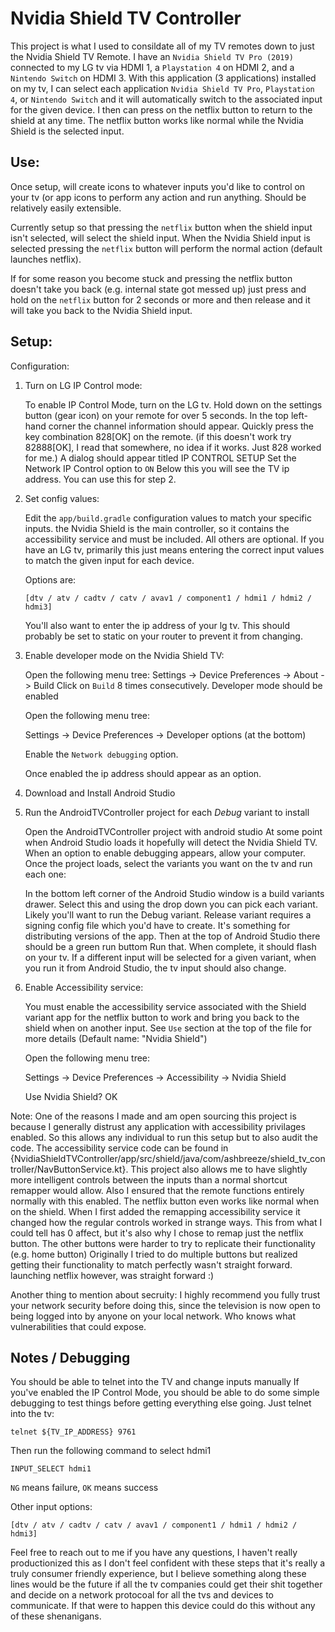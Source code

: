 # Nvidia Shield TV Controller
This project is what I used to consildate all of my TV remotes down to just the Nvidia Shield TV Remote. I have an `Nvidia Shield TV Pro (2019)` connected to my LG tv via HDMI 1, a `Playstation 4` on HDMI 2, and a `Nintendo Switch` on HDMI 3. With this application (3 applications) installed on my tv, I can select each application `Nvidia Shield TV Pro`, `Playstation 4`, or `Nintendo Switch` and it will automatically switch to the associated input for the given device. I then can press on the netflix button to return to the shield at any time. The netflix button works like normal while the Nvidia Shield is the selected input.

## Use:
Once setup, will create icons to whatever inputs you'd like to control on your tv (or app icons to perform any action and run anything. Should be relatively easily extensible.

Currently setup so that pressing the `netflix` button when the shield input isn't selected, will select the shield input.
When the Nvidia Shield input is selected pressing the `netflix` button will perform the normal action (default launches netflix).

If for some reason you become stuck and pressing the netflix button doesn't take you back (e.g. internal state got messed up) just press and hold on the `netflix` button for 2 seconds or more and then release and it will take you back to the Nvidia Shield input.

## Setup:

Configuration:

1. Turn on LG IP Control mode: 

    To enable IP Control Mode, turn on the LG tv.
    Hold down on the settings button (gear icon) on your remote for over 5 seconds. In the top left-hand corner the channel information should appear.
    Quickly press the key combination 828[OK] on the remote. (if this doesn't work try 82888[OK], I read that somewhere, no idea if it works. Just 828 worked for me.)
    A dialog should appear titled IP CONTROL SETUP
    Set the Network IP Control option to `ON`
    Below this you will see the TV ip address. You can use this for step 2.

2. Set config values:

    Edit the `app/build.gradle` configuration values to match your specific inputs. the Nvidia Shield is the main controller, so it contains the accessibility service and must be included. All others are optional.
    If you have an LG tv, primarily this just means entering the correct input values to match the given input for each device. 

    Options are:
        
    ```
    [dtv / atv / cadtv / catv / avav1 / component1 / hdmi1 / hdmi2 / hdmi3]
    ```

    You'll also want to enter the ip address of your lg tv. This should probably be set to static on your router to prevent it from changing.

3. Enable developer mode on the Nvidia Shield TV:

    Open the following menu tree:
    Settings -> Device Preferences -> About -> Build
    Click on `Build` 8 times consecutively. 
    Developer mode should be enabled

    Open the following menu tree:
    
    Settings -> Device Preferences -> Developer options (at the bottom)
    
    Enable the `Network debugging` option.
    
    Once enabled the ip address should appear as an option.
 
4. Download and Install Android Studio 

5. Run the AndroidTVController project for each *Debug* variant to install

    Open the AndroidTVController project with android studio
    At some point when Android Studio loads it hopefully will detect the Nvidia Shield TV. When an option to enable debugging appears, allow your computer.
    Once the project loads, select the variants you want on the tv and run each one:
    
    In the bottom left corner of the Android Studio window is a build variants drawer.
    Select this and using the drop down you can pick each variant. Likely you'll want to run the Debug variant.
    Release variant requires a signing config file which you'd have to create. It's something for distributing versions of the app.
    Then at the top of Android Studio there should be a green run buttom
    Run that. When complete, it should flash on your tv.
    If a different input will be selected for a given variant, when you run it from Android Studio, the tv input should also change.

6. Enable Accessibility service:

    You must enable the accessibility service associated with the Shield variant app for the netflix button to work and bring you back to the shield when on another input. See `Use` section at the top of the file for more details (Default name: "Nvidia Shield")
    
    Open the following menu tree:
    
    Settings -> Device Preferences -> Accessibility -> Nvidia Shield
    
    Use Nvidia Shield? OK

Note:
    One of the reasons I made and am open sourcing this project is because I generally distrust any application with accessibility privilages enabled. So this allows any individual to run this setup but to also audit the code. The accessibility service code can be found in {NvidiaShieldTVController/app/src/shield/java/com/ashbreeze/shield_tv_controller/NavButtonService.kt}.
    This project also allows me to have slightly more intelligent controls between the inputs than a normal shortcut remapper would allow. Also I ensured that the remote functions entirely normally with this enabled. The netflix button even works like normal when on the shield. 
    When I first added the remapping accessibility service it changed how the regular controls worked in strange ways. This from what I could tell has 0 affect, but it's also why I chose to remap just the netflix button. The other buttons were harder to try to replicate their functionality (e.g. home button)
    Originally I tried to do multiple buttons but realized getting their functionality to match perfectly wasn't straight forward. launching netflix however, was straight forward :)

Another thing to mention about secruity:
    I highly recommend you fully trust your network security before doing this, since the television is now open to being logged into by anyone on your local network. Who knows what vulnerabilities that could expose.


## Notes / Debugging
You should be able to telnet into the TV and change inputs manually
If you've enabled the IP Control Mode, you should be able to do some simple debugging to test things before getting everything else going. Just telnet into the tv:
```
telnet ${TV_IP_ADDRESS} 9761
```
Then run the following command to select hdmi1
```
INPUT_SELECT hdmi1
```
`NG` means failure, `OK` means success

Other input options:

```
[dtv / atv / cadtv / catv / avav1 / component1 / hdmi1 / hdmi2 / hdmi3]
```


Feel free to reach out to me if you have any questions, I haven't really productionized this as I don't feel confident with these steps that it's really a truly consumer friendly experience, but I believe something along these lines would be the future if all the tv companies could get their shit together and decide on a network protocoal for all the tvs and devices to communicate. If that were to happen this device could do this without any of these shenanigans.

